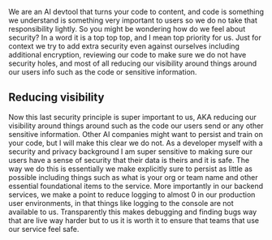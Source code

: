 We are an AI devtool that turns your code to content, and code is something we understand is something very important to users so we do no take that responsibility lightly. So you might be wondering how do we feel about security? In a word it is a top top top, and I mean top priority for us. Just for context we try to add extra security even against ourselves including additional encryption, reviewing our code to make sure we do not have security holes, and most of all reducing our visibility around things around our users info such as the code or sensitive information.

## Reducing visibility

Now this last security principle is super important to us, AKA reducing our visibility around things around such as the code our users send or any other sensitive information. Other AI companies might want to persist and train on your code, but I will make this clear we do not. As a developer myself with a security and privacy background I am super sensitive to making sure our users have a sense of security that their data is theirs and it is safe. The way we do this is essentially we make explicitly sure to persist as little as possible including things such as what is your org or team name and other essential foundational items to the service. More importantly in our backend services, we make a point to reduce logging to almost 0 in our production user environments, in that things like logging to the console are not available to us. Transparently this makes debugging and finding bugs way that are live way harder but to us it is worth it to ensure that teams that use our service feel safe.

